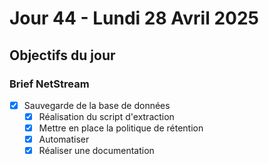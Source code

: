 # Jour 44 - Lundi 28 Avril 2025

## Objectifs du jour

### Brief NetStream

- [x] Sauvegarde de la base de données
  - [x] Réalisation du script d'extraction
  - [x] Mettre en place la politique de rétention
  - [x] Automatiser
  - [x] Réaliser une documentation
